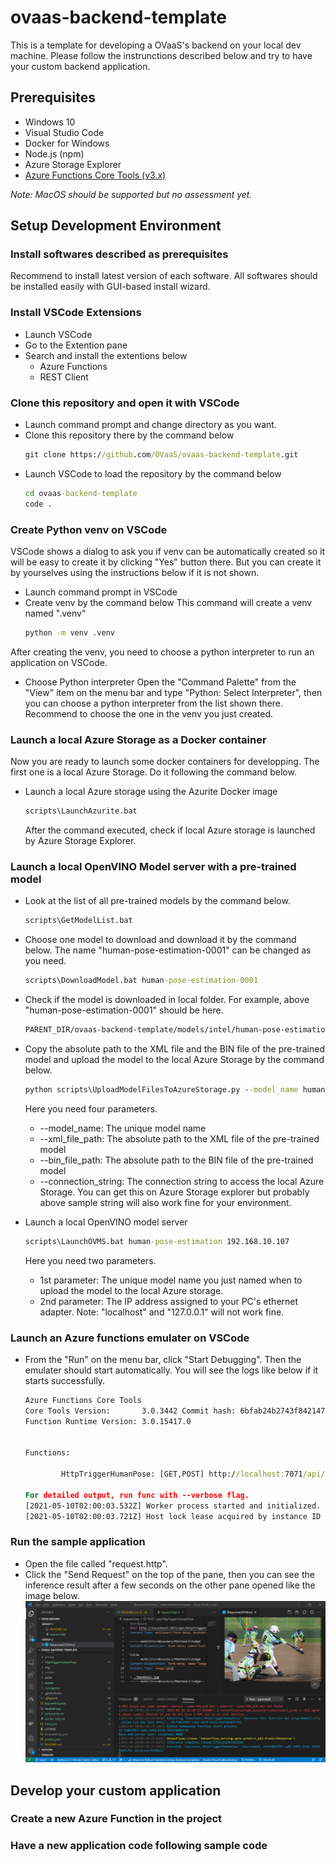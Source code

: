# ovaas-backend-template
This is a template for developing a OVaaS's backend on your local dev machine. Please follow the instrunctions described below and try to have your custom backend application.

## Prerequisites
- Windows 10
- Visual Studio Code
- Docker for Windows
- Node.js (npm)
- Azure Storage Explorer
- [Azure Functions Core Tools (v3.x)](https://docs.microsoft.com/ja-jp/azure/azure-functions/functions-run-local?tabs=windows%2Ccsharp%2Cbash#install-the-azure-functions-core-tools)

*Note: MacOS should be supported but no assessment yet.*
## Setup Development Environment

### Install softwares described as prerequisites
Recommend to install latest version of each software. All softwares should be installed easily with GUI-based install wizard.
### Install VSCode Extensions
- Launch VSCode
- Go to the Extention pane
- Search and install the extentions below
    - Azure Functions
    - REST Client
### Clone this repository and open it with VSCode
- Launch command prompt and change directory as you want.
- Clone this repository there by the command below
    ```cmd
    git clone https://github.com/OVaaS/ovaas-backend-template.git
    ```
- Launch VSCode to load the repository by the command below
    ```cmd
    cd ovaas-backend-template
    code .
    ```
### Create Python venv on VSCode
VSCode shows a dialog to ask you if venv can be automatically created so it will be easy to create it by clicking "Yes" button there. But you can create it by yourselves using the instructions below if it is not shown.

- Launch command prompt in VSCode
- Create venv by the command below
    This command will create a venv named ".venv" 
    ```cmd
    python -m venv .venv
    ```
After creating the venv, you need to choose a python interpreter to run an application on VSCode.
- Choose Python interpreter 
Open the "Command Palette" from the "View" item on the menu bar and type "Python: Select Interpreter", then you can choose a python interpreter from the list shown there. Recommend to choose the one in the venv you just created.

### Launch a local Azure Storage as a Docker container
Now you are ready to launch some docker containers for developping. The first one is a local Azure Storage. Do it following the command below.
- Launch a local Azure storage using the Azurite Docker image
    ```cmd
    scripts\LaunchAzurite.bat
    ```
    After the command executed, check if local Azure storage is launched by Azure Storage Explorer.

### Launch a local OpenVINO Model server with a pre-trained model
- Look at the list of all pre-trained models by the command below.
    ```cmd
    scripts\GetModelList.bat
    ```
- Choose one model to download and download it by the command below. The name "human-pose-estimation-0001" can be changed as you need.
    ```cmd
    scripts\DownloadModel.bat human-pose-estimation-0001
    ```
- Check if the model is downloaded in local folder. For example, above "human-pose-estimation-0001" should be here.
    ```cmd
    PARENT_DIR/ovaas-backend-template/models/intel/human-pose-estimation-0001/FPXX
    ```
- Copy the absolute path to the XML file and the BIN file of the pre-trained model and upload the model to the local Azure Storage by the command below.
    ```cmd
    python scripts\UploadModelFilesToAzureStorage.py --model_name human-pose-estimation --xml_file_path PARENT_DIR/ovaas-backend-template/models/intel/human-pose-estimation-0001/FPXX\human-pose-estimation-0001.xml --bin_file_path PARENT_DIR/ovaas-backend-template/models/intel/human-pose-estimation-0001/FPXX\human-pose-estimation-0001.bin --connection_string "AccountName=devstoreaccount1;AccountKey=Eby8vdM02xNOcqFlqUwJPLlmEtlCDXJ1OUzFT50uSRZ6IFsuFq2UVErCz4I6tq/K1SZFPTOtr/KBHBeksoGMGw==;DefaultEndpointsProtocol=http;BlobEndpoint=http://127.0.0.1:10000/devstoreaccount1;"
    ```
    Here you need four parameters.
    
    - --model_name: The unique model name
    - --xml_file_path: The absolute path to the XML file of the pre-trained model
    - --bin_file_path: The absolute path to the BIN file of the pre-trained model
    - --connection_string: The connection string to access the local Azure Storage. You can get this on Azure Storage explorer but probably above sample string will also work fine for your environment.
- Launch a local OpenVINO model server
    ```cmd
    scripts\LaunchOVMS.bat human-pose-estimation 192.168.10.107
    ```
    Here you need two parameters.

    - 1st parameter: The unique model name you just named when to upload the model to the local Azure storage.
    - 2nd parameter: The IP address assigned to your PC's ethernet adapter. Note: "localhost" and "127.0.0.1" will not work fine.

### Launch an Azure functions emulater on VSCode
- From the "Run" on the menu bar, click "Start Debugging". Then the emulater should start automatically. You will see the logs like below if it starts successfully.
    ```cmd
    Azure Functions Core Tools
    Core Tools Version:       3.0.3442 Commit hash: 6bfab24b2743f8421475d996402c398d2fe4a9e0  (64-bit)
    Function Runtime Version: 3.0.15417.0


    Functions:

            HttpTriggerHumanPose: [GET,POST] http://localhost:7071/api/HttpTriggerHumanPose

    For detailed output, run func with --verbose flag.
    [2021-05-10T02:00:03.532Z] Worker process started and initialized.
    [2021-05-10T02:00:03.721Z] Host lock lease acquired by instance ID '000000000000000000000000F6FB3AFD'.
    ```
### Run the sample application
- Open the file called "request.http".
- Click the "Send Request" on the top of the pane, then you can see the inference result after a few seconds on the other pane opened like the image below.
![Sample Inference Result](img/result.png "sample result")

## Develop your custom application

### Create a new Azure Function in the project
### Have a new application code following sample code
